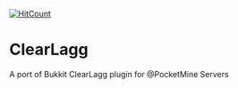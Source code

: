 [![HitCount](http://hits.dwyl.io/YTiStrafeNubzHD/ClearLagg.svg)](http://hits.dwyl.io/YTiStrafeNubzHD/ClearLagg)

ClearLagg
=========

A port of Bukkit ClearLagg plugin for @PocketMine Servers
